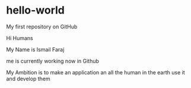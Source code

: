 # hello-world
My first repository on GitHub 

Hi Humans

My Name is Ismail Faraj


me is currently working now in Github 

My Ambition is to make an application an all the human in the earth use it and develop them
